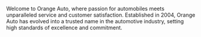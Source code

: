 Welcome to Orange Auto, where passion for automobiles meets unparalleled service and customer satisfaction. Established in 2004, Orange Auto has evolved into a trusted name in the automotive industry, setting high standards of excellence and commitment.

